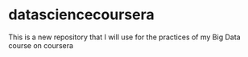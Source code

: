 # datasciencecoursera
This is a new repository that I will use for the practices of my Big Data course on coursera
